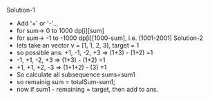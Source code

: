 Solution-1
* Add '+' or '-'...
* for sum-> 0 to 1000 dp[i][sum]
* for sum-> -1 to -1000 dp[i][1000-sum], i.e. (1001-2001)
​
Solution-2
* lets take an vector v = [1, 1, 2, 3], target = 1
* so possible ans: +1, -1, -2, +3 => (1+3) - (1+2) =1
* -1, +1, -2, +3 => (1+3) - (1+2) =1
* +1, +1, +2, -3 => (1+1+2) - (3) =1
* So calculate all subsequence sums=sum1
* so remainig sum = totalSum-sum1;
* now if sum1 - remaining = target, then add to ans.